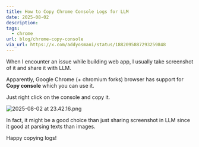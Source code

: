 ```yaml
---
title: How to Copy Chrome Console Logs for LLM
date: 2025-08-02
description: 
tags:
  - chrome
url: blog/chrome-copy-console
via_url: https://x.com/addyosmani/status/1882095887293259848
---
```

When I encounter an issue while building web app, I usually take screenshot of it and share it with LLM.

Apparently, Google Chrome (+ chromium forks) browser has support for **Copy console** which you can use it.

Just right click on the console and copy it.

![2025-08-02 at 23.42.16.png](https://images.nesin.io/f_auto,q_auto/qblog/AIEngineerGuide/images/2025-08/2025-08-02-at-23.42.16.png)

In fact, it might be a good choice than just sharing screenshot in LLM since it good at parsing texts than images.

Happy copying logs!
